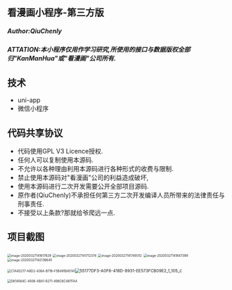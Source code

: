 ##  看漫画小程序-第三方版

##### Author:QiuChenly

##### ATTATION:**本小程序仅用作学习研究,所使用的接口与数据版权全部归"KanManHua"或"看漫画"公司所有.**

## 技术

- uni-app
- 微信小程序

## 代码共享协议

- 代码使用GPL V3 Licence授权.
- 任何人可以复制使用本源码.
- 不允许以各种理由利用本源码进行各种形式的收费与限制.
- 禁止使用本源码对"看漫画"公司的利益造成破坏,
- 使用本源码进行二次开发需要公开全部项目源码.
- 原作者(QiuChenly)不承担任何第三方二次开发编译人员所带来的法律责任与刑事责任.
- 不接受以上条款?那就给爷爬远一点.

## 项目截图

<img src="readme.assets/image-20200327141617829.png" alt="image-20200327141617829" style="zoom:50%;" />
<img src="readme.assets/image-20200327141712374.png" alt="image-20200327141712374" style="zoom:50%;" />
<img src="readme.assets/image-20200327141749312.png" alt="image-20200327141749312" style="zoom:50%;" />
<img src="readme.assets/image-20200327141847399.png" alt="image-20200327141847399" style="zoom:50%;" />
<img src="readme.assets/image-20200327142136645.png" alt="image-20200327142136645" style="zoom:50%;" />

<img src="readme.assets/C1A4D217-A8D2-436A-B716-F5B491B45141.png" alt="C1A4D217-A8D2-436A-B716-F5B491B45141" style="zoom:50%;" /><img src="readme.assets/55177DF3-A0F6-418D-8931-EE573FCB09E2_1_105_c-5458162.jpeg" alt="55177DF3-A0F6-418D-8931-EE573FCB09E2_1_105_c" style="zoom: 67%;" />

<img src="readme.assets/D614564C-4936-4BA1-9271-498C6C487FAA.png" alt="D614564C-4936-4BA1-9271-498C6C487FAA" style="zoom: 50%;" />


